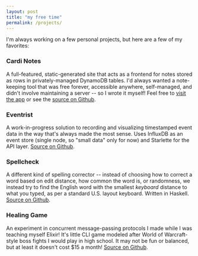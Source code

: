 ```yaml
---
layout: post
title: "my free time"
permalink: /projects/
---
```


I'm always working on a few personal projects, but here are a few of my favorites:

### Cardi Notes
A full-featured, static-generated site that acts as a frontend for notes stored as rows in privately-managed DynamoDB tables. I'd always wanted a note-keeping tool that was free forever, accessible anywhere, self-managed, and didn't involve maintaining a server -- so I wrote it myself! Feel free to [visit the app](https://www.cardinotes.app) or see the [source on Github](https://github.com/pickledish/cardi).

### Eventrist
A work-in-progress solution to recording and visualizing timestamped event data in the way that's always made the most sense. Uses InfluxDB as an event store (single node, so "small data" only for now) and Starlette for the API layer. [Source on Github](https://github.com/pickledish/eventrist).

### Spellcheck
A different kind of spelling corrector -- instead of choosing how to correct a word based on edit distance, how common the word is, or randomness, we instead try to find the English word with the smallest _keyboard_ distance to what you typed, as per a standard U.S. layout keyboard. Written in Haskell. [Source on Github](https://github.com/pickledish/spellcheck).

### Healing Game
An experiment in concurrent message-passing protocols I made while I was teaching myself Elixir! It's little CLI game modeled after World of Warcraft-style boss fights I would play in high school. It may not be fun or balanced, but at least it doesn't cost $15 a month! [Source on Github](https://github.com/pickledish/heal).
